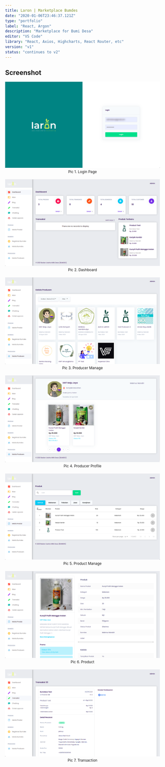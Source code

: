 ```yaml
---
title: Laron | Marketplace Bumdes
date: "2020-01-06T23:46:37.121Z"
type: "portfolio"
label: "React, Argon"
description: "Marketplace for Bumi Desa"
editor: "VS Code"
library: "React, Axios, Highcharts, React Router, etc"
version: "v1"
status: "continues to v2"
---
```


## Screenshot

<img src="./login.png" alt="Login Page"/>
<center><small>Pic 1. Login Page</small></center>
<br />
<img src="./dashboard.png" alt="Dashboard"/>
<center><small>Pic 2. Dashboard</small></center>
<br />
<img src="./producer-manage.png" alt="Producer"/>
<center><small>Pic 3. Producer Manage</small></center>
<br />
<img src="./producer.png" alt="Producer"/>
<center><small>Pic 4. Producer Profile</small></center>
<br />
<img src="./product-manage.png" alt="Product"/>
<center><small>Pic 5. Product Manage</small></center>
<br />
<img src="./product.png" alt="Product"/>
<center><small>Pic 6. Product</small></center>
<br />
<img src="./transaksi.png" alt="Transaction"/>
<center><small>Pic 7. Transaction</small></center>
